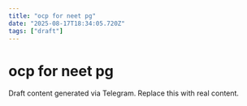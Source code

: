 ```yaml
---
title: "ocp for neet pg"
date: "2025-08-17T18:34:05.720Z"
tags: ["draft"]
---
```


# ocp for neet pg

Draft content generated via Telegram. Replace this with real content.
